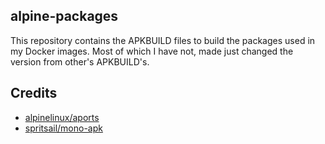 ## alpine-packages

This repository contains the APKBUILD files to build the packages used in my Docker images. Most of which I have not, made just changed the version from other's APKBUILD's.

## Credits

- [alpinelinux/aports](https://github.com/alpinelinux/aports)
- [spritsail/mono-apk](https://github.com/spritsail/mono-apk)
